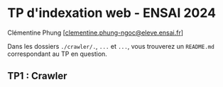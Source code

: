 # TP d'indexation web - ENSAI 2024
Clémentine Phung [clementine.phung-ngoc@eleve.ensai.fr]

Dans les dossiers `./crawler/.`, `...` et `...`, vous trouverez un `README.md` correspondant au TP en question.

## TP1 : Crawler

